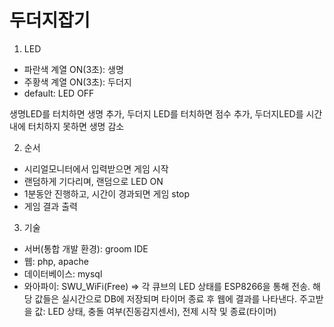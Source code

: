 # 두더지잡기
1. LED
- 파란색 계열 ON(3초): 생명
- 주황색 계열 ON(3초): 두더지
- default: LED OFF

생명LED를 터치하면 생명 추가, 두더지 LED를 터치하면 점수 추가, 두더지LED를 시간 내에 터치하지 못하면 생명 감소



2. 순서
- 시리얼모니터에서 입력받으면 게임 시작
- 랜덤하게 기다리며, 랜덤으로 LED ON
- 1분동안 진행하고, 시간이 경과되면 게임 stop
- 게임 결과 출력



3. 기술
- 서버(통합 개발 환경): groom IDE
- 웹: php, apache
- 데이터베이스: mysql
- 와아파이: SWU_WiFi(Free)
=> 각 큐브의 LED 상태를 ESP8266을 통해 전송. 해당 값들은 실시간으로 DB에 저장되며 타이머 종료 후 웹에 결과를 나타낸다.
주고받을 값: LED 상태, 충돌 여부(진동감지센서), 전제 시작 및 종료(타이머)
